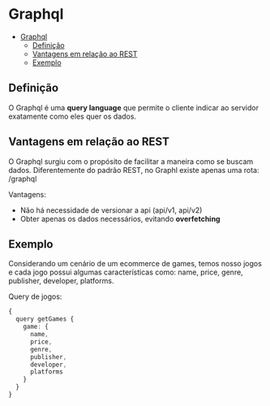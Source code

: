 # Graphql

<!-- TOC -->

- [Graphql](#graphql)
  - [Definição](#definição)
  - [Vantagens em relação ao REST](#vantagens-em-relação-ao-rest)
  - [Exemplo](#exemplo)

<!-- /TOC -->

## Definição

O Graphql é uma **query language** que permite o cliente indicar ao servidor exatamente como eles quer os dados.

## Vantagens em relação ao REST

O Graphql surgiu com o propósito de facilitar a maneira como se buscam dados. Diferentemente do padrão REST, no Graphl existe apenas uma rota: /graphql

Vantagens:

- Não há necessidade de versionar a api (api/v1, api/v2)
- Obter apenas os dados necessários, evitando **overfetching**

## Exemplo

Considerando um cenário de um ecommerce de games, temos nosso jogos e cada jogo possui algumas características como: name, price, genre, publisher, developer, platforms.

Query de jogos:

```ts
{
  query getGames {
    game: {
      name,
      price,
      genre,
      publisher,
      developer,
      platforms
    }
  }
}
```
